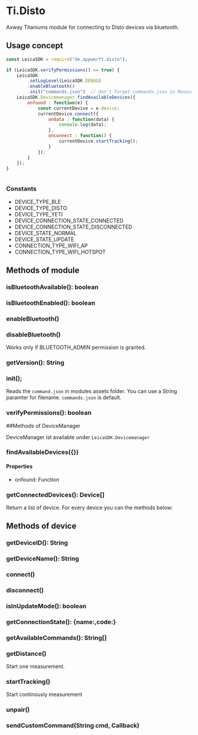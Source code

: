# Ti.Disto

Axway Titaniums module for connecting to Disto devices via bluetooth.

## Usage concept

```javascript
const LeicaSDK = require("de.appwerft.disto");

if (LeicaSDK.verifyPermissions() == true) {
	LeicaSDK
		.setLogLevel(LeicaSDK.DEBUG)
		.enableBluetooth()
		.init("commands.json")  // don't forget commands.json in Resources folder! 
	LeicaSDK.Devicemanager.findAvailableDevices({
		onfound : function(e) {
			const currentDevive = e.device;
			currentDevice.connect({
				ondata : function(data) {
					console.log(data);
				},
				onconnect : function() {
					currentDevice.startTracking();
				}
			});
		}
	});
}



```
### Constants

- DEVICE\_TYPE\_BLE
- DEVICE\_TYPE\_DISTO
- DEVICE\_TYPE\_YETI
- DEVICE\_CONNECTION\_STATE\_CONNECTED
- DEVICE\_CONNECTION\_STATE\_DISCONNECTED
- DEVICE\_STATE\_NORMAL
- DEVICE\_STATE\_UPDATE
- CONNECTION\_TYPE\_WIFI\_AP
- CONNECTION\_TYPE\_WIFI\_HOTSPOT


## Methods of module

### isBluetoothAvailable(): boolean
### isBluetoothEnabled(): boolean
### enableBluetooth()
###  disableBluetooth()

Works only if BLUETOOTH_ADMIN permission is granted.
### getVersion(): String
### init();
Reads the `command.json` in modules assets folder. You can use a String paramter for filename. `commands.json` is default.
### verifyPermissions(): boolean


##Methods of DeviceManager 

DeviceManager ist available under `LeicaSDK.Devicemanager`

### findAvailableDevices({})

#### Properties

- onfound: Function 


### getConnectedDevices(): Device[]
Return a list of device. For every device you can the methods below:	

## Methods of device

### getDeviceID(): String
### getDeviceName(): String
### connect()
### disconnect()
### isInUpdateMode(): boolean
### getConnectionState(): {name:,code:}
### getAvailableCommands(): String[]
### getDistance()
Start one measurement.
### startTracking() 
Start continously measurement

### unpair()

### sendCustomCommand(String cmd, Callback)

